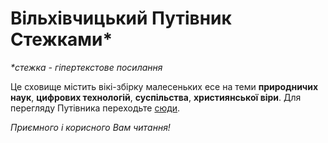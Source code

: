 # Вільхівчицький Путівник Стежками*
_*стежка - гіпертекстове посилання_

Це сховище містить вікі-збірку малесеньких есе на теми **природничих наук**, **цифрових технологій**, **суспільства**, **християнської віри**. Для перегляду Путівника переходьте [сюди](https://github.com/masliukh/vps/wiki).

_Приємного і корисного Вам читання!_
